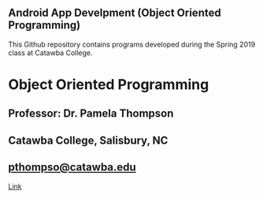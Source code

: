 ## Android App Develpment (Object Oriented Programming)

This Github repository contains programs developed during the Spring 2019 class at Catawba College.

# Object Oriented Programming
## Professor:  Dr. Pamela Thompson
## Catawba College, Salisbury, NC
## pthompso@catawba.edu

[Link](http://www.catawba.edu)

